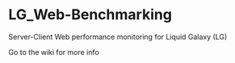 LG_Web-Benchmarking
===================
Server-Client Web performance monitoring for Liquid Galaxy (LG)

Go to the wiki for more info
